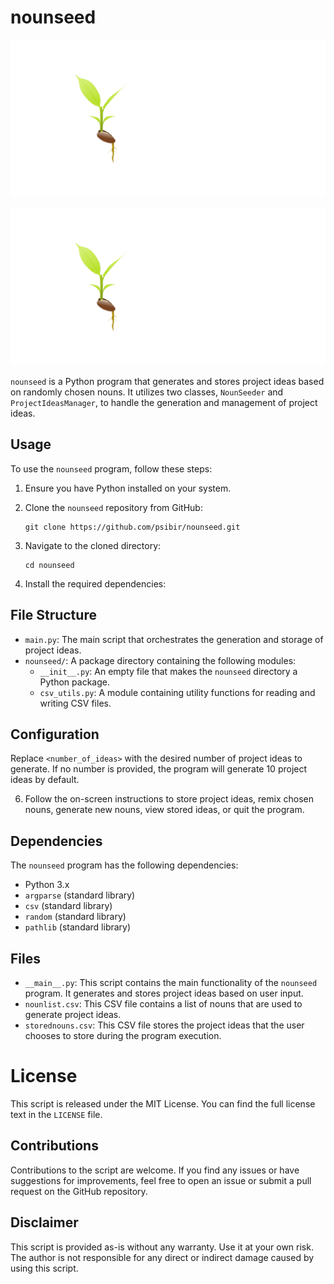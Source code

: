 # nounseed

![image](/nounseed_logo.png)

![logo](/nounseed_logo.png)

`nounseed` is a Python program that generates and stores project ideas based on randomly chosen nouns. It utilizes two classes, `NounSeeder` and `ProjectIdeasManager`, to handle the generation and management of project ideas.

## Usage

To use the `nounseed` program, follow these steps:

1. Ensure you have Python installed on your system.
2. Clone the `nounseed` repository from GitHub:

   ```shell
   git clone https://github.com/psibir/nounseed.git
   ```

3. Navigate to the cloned directory:

   ```shell
   cd nounseed
   ```

4. Install the required dependencies:

## File Structure

- `main.py`: The main script that orchestrates the generation and storage of project ideas.
- `nounseed/`: A package directory containing the following modules:
  - `__init__.py`: An empty file that makes the `nounseed` directory a Python package.
  - `csv_utils.py`: A module containing utility functions for reading and writing CSV files.

## Configuration

   Replace `<number_of_ideas>` with the desired number of project ideas to generate. If no number is provided, the program will generate 10 project ideas by default.

6. Follow the on-screen instructions to store project ideas, remix chosen nouns, generate new nouns, view stored ideas, or quit the program.

## Dependencies

The `nounseed` program has the following dependencies:

- Python 3.x
- `argparse` (standard library)
- `csv` (standard library)
- `random` (standard library)
- `pathlib` (standard library)

## Files

- `__main__.py`: This script contains the main functionality of the `nounseed` program. It generates and stores project ideas based on user input.
- `nounlist.csv`: This CSV file contains a list of nouns that are used to generate project ideas.
- `storednouns.csv`: This CSV file stores the project ideas that the user chooses to store during the program execution.

# License

This script is released under the MIT License. You can find the full license text in the `LICENSE` file.

## Contributions

Contributions to the script are welcome. If you find any issues or have suggestions for improvements, feel free to open an issue or submit a pull request on the GitHub repository.

## Disclaimer

This script is provided as-is without any warranty. Use it at your own risk. The author is not responsible for any direct or indirect damage caused by using this script.